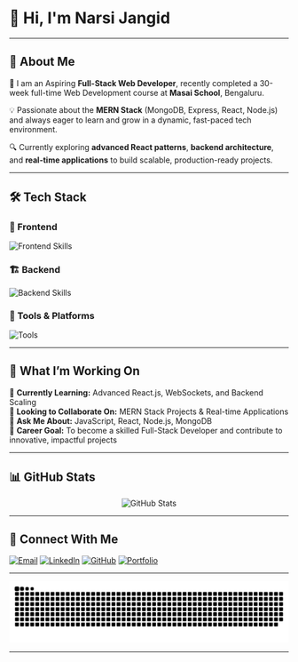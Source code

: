 # 👋 Hi, I'm Narsi Jangid

---

## 🌟 About Me

🚀 I am an Aspiring **Full-Stack Web Developer**, recently completed a 30-week full-time Web Development course at **Masai School**, Bengaluru.

💡 Passionate about the **MERN Stack** (MongoDB, Express, React, Node.js) and always eager to learn and grow in a dynamic, fast-paced tech environment.

🔍 Currently exploring **advanced React patterns**, **backend architecture**, and **real-time applications** to build scalable, production-ready projects.

---

## 🛠️ Tech Stack

### 🚀 Frontend

<p>
  <img src="https://camo.githubusercontent.com/f19b394f8b2d86110d72784687bace1d3107679a2a5dc72ef8c8b80c746e17c6/68747470733a2f2f736b696c6c69636f6e732e6465762f69636f6e733f693d68746d6c2c6373732c6a732c72656163742c7265647578" alt="Frontend Skills" />
</p>

### 🏗 Backend

<p>
  <img src="https://camo.githubusercontent.com/d9ee9fd349768e0342273767c645da8352591307649e26e9840431cb19fdd792/68747470733a2f2f736b696c6c69636f6e732e6465762f69636f6e733f693d6e6f64656a732c657870726573732c6d6f6e676f64622c6d7973716c2c6669726562617365" alt="Backend Skills" />
</p>

### 🔧 Tools & Platforms

<p>
  <img src="https://camo.githubusercontent.com/475b20c6f15d187b46d8e8ab6c7fccc366deee3af8c1b953be6f88a45ff08e93/68747470733a2f2f736b696c6c69636f6e732e6465762f69636f6e733f693d6769742c6769746875622c7673636f64652c706f73746d616e2c6669676d61" alt="Tools" />
</p>

---

## 📌 What I’m Working On

🌱 **Currently Learning:** Advanced React.js, WebSockets, and Backend Scaling  
🔭 **Looking to Collaborate On:** MERN Stack Projects & Real-time Applications  
💬 **Ask Me About:** JavaScript, React, Node.js, MongoDB  
🎯 **Career Goal:** To become a skilled Full-Stack Developer and contribute to innovative, impactful projects  

---

## 📊 GitHub Stats



<p align="center">
  <img src="https://github-readme-stats.vercel.app/api?username=narsijangid&show_icons=true&theme=tokyonight" alt="GitHub Stats" />
</p>

---
## 🔗 Connect With Me

[![Email](https://img.shields.io/badge/Email-narsijangid01@gmail.com-red?style=for-the-badge&logo=gmail)](mailto:narsijangid01@gmail.com)
[![LinkedIn](https://img.shields.io/badge/LinkedIn-narsi--jangid-blue?style=for-the-badge&logo=linkedin)](https://www.linkedin.com/in/narsi-jangid-3b54ab297/)
[![GitHub](https://img.shields.io/badge/GitHub-narsijangid-black?style=for-the-badge&logo=github)](https://github.com/narsijangid)
[![Portfolio](https://img.shields.io/badge/Portfolio-9cf?style=for-the-badge&logo=vercel)](https://narsi.vercel.app/)

---


![snake gif](https://raw.githubusercontent.com/platane/snk/output/github-contribution-grid-snake-dark.svg)

---
